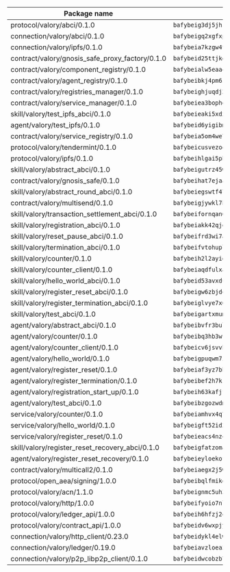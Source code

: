 | Package name                                                  | Package hash                                                  |
| ------------------------------------------------------------- | ------------------------------------------------------------- |
| protocol/valory/abci/0.1.0                                    | `bafybeig3dj5jhsowlvg3t73kgobf6xn4nka7rkttakdb2gwsg5bp7rt7q4` |
| connection/valory/abci/0.1.0                                  | `bafybeigq2xgfxp4ugwmw4oegtluxrduccu4c7br5zhwlpvjkzidxxs6nzm` |
| connection/valory/ipfs/0.1.0                                  | `bafybeia7kzgw4tmkl6k2vjbnss4egvhcf4fmt7cnmpjjjbjogz2bu2j3fu` |
| contract/valory/gnosis_safe_proxy_factory/0.1.0               | `bafybeid25ttjkg2syejwrwsb4f23ltpfvliizqjfnymjv25ian7wbqnvla` |
| contract/valory/component_registry/0.1.0                      | `bafybeialw5eaa4v54s7i3sjsuy6d5k624quhxhziqntwq5hnz4g646sb7m` |
| contract/valory/agent_registry/0.1.0                          | `bafybeibkj4pm6ziqh2fl3xfsjiou4ibnxlipmvmqhgvc7xwpnaddbtxzli` |
| contract/valory/registries_manager/0.1.0                      | `bafybeighjuqdj2oq6tqckf7j3mqtighe7lpaahh7qt3sqxtbtjlur4tmj4` |
| contract/valory/service_manager/0.1.0                         | `bafybeiea3bophgb6ikqvpd7lzyluthlhoazbbrknvfncu4j7wbubfsrjeu` |
| skill/valory/test_ipfs_abci/0.1.0                             | `bafybeieaki5xdxqx6ovpsnsf4rssclx3lloamzmmj4rxpbo5kbnclaaktu` |
| agent/valory/test_ipfs/0.1.0                                  | `bafybeid6yigibm7sivmenkczspu6rnvha2rmr2fej2c22ar43thavtjhpq` |
| contract/valory/service_registry/0.1.0                        | `bafybeia5om4we7rsl7fm6z6s6yp37gkwvzbhjc325rdv3h2ryn3bp5t3ka` |
| protocol/valory/tendermint/0.1.0                              | `bafybeicusvezoqlmyt6iqomcbwaz3xkhk2qf3d56q5zprmj3xdxfy64k54` |
| protocol/valory/ipfs/0.1.0                                    | `bafybeihlgai5pbmkb6mjhvgy4gkql5uvpwvxbpdowczgz4ovxat6vajrq4` |
| skill/valory/abstract_abci/0.1.0                              | `bafybeigutrz45w3mlyf7vpappygf4ri3oxkevcw7v2aex3afsrincirtjm` |
| contract/valory/gnosis_safe/0.1.0                             | `bafybeihat7ejaat5xbvmrw32vnosgbm4qdfieczr366ilo6344io6ugali` |
| skill/valory/abstract_round_abci/0.1.0                        | `bafybeiegswtf47hos42fgklo6ovbfyrpm4fprxfuvkylom72cbwcjdq6ca` |
| contract/valory/multisend/0.1.0                               | `bafybeigjywkl7hydjsrkogob3xebj2ifhqwmfhhxoeyrndzhhxi5u6amey` |
| skill/valory/transaction_settlement_abci/0.1.0                | `bafybeifornqan6y5oxfmhwd2lvcbcerm2yivmuxji32sqnruv7v7xmss4i` |
| skill/valory/registration_abci/0.1.0                          | `bafybeiakk42qjehprwtbp72yvd4gkuqp6spdhdelreanmq4cls6hstpsba` |
| skill/valory/reset_pause_abci/0.1.0                           | `bafybeifrd3wi7a3rwle2pin3tsaswiwvhkmecvcumzwfd6zamuq2l4vpde` |
| skill/valory/termination_abci/0.1.0                           | `bafybeifvtohuplh5xgp6bqpvwa3kftnwaopnjarphpudikqmz2bf3a7yf4` |
| skill/valory/counter/0.1.0                                    | `bafybeih2l2ayidvy7yl7ixbtznvgxvlsmxjfvf6skzpr7dhnhknj5utn74` |
| skill/valory/counter_client/0.1.0                             | `bafybeiaqdfulxamdshw7fykfkqvkpvjb5bnmhv7ffrjiwdi4ktiulklx6q` |
| skill/valory/hello_world_abci/0.1.0                           | `bafybeid53avxduyybaw3z2hi2oy2oq2sxvw7kioxy3vifi3etlg7o4tlyy` |
| skill/valory/register_reset_abci/0.1.0                        | `bafybeigw6zbjdqnc7u3t4oylf2devdfhfxduh6c3qe2ifqa3ybcc7eaj2e` |
| skill/valory/register_termination_abci/0.1.0                  | `bafybeiglvye7x6uyqk7th67va5quhhybamwghi6fxztzof3zivrysdwogu` |
| skill/valory/test_abci/0.1.0                                  | `bafybeigartxmumwpfleotuyblrur4pqo45gskhxc5fub24l6dlujjlcohm` |
| agent/valory/abstract_abci/0.1.0                              | `bafybeibvfr3bulbmtbpqnsz36js46q42gpb5ca7h4plmbfxavhw7e3r3ma` |
| agent/valory/counter/0.1.0                                    | `bafybeibq3hb3wfpd24qdtt3lhhj5qckrix27fr252fkeczj4xoj2lqpj2u` |
| agent/valory/counter_client/0.1.0                             | `bafybeicv6jsvvhvtzizko7eewukcfkg3is5dzn47l5ylgvdo4dzjof5inu` |
| agent/valory/hello_world/0.1.0                                | `bafybeigpuqwm7io3wjvnabuuufrlrcq5umznugwhywn22mthginc53ol7i` |
| agent/valory/register_reset/0.1.0                             | `bafybeiaf3yz7bbpev4m6sodlnltl5xl5ltfkj4qoc6sbgin5hrh4sqo2gu` |
| agent/valory/register_termination/0.1.0                       | `bafybeibef2h7kramc5dbbzfloypdrlhpja6ptobob4hbfiwrd5s4yrnt3i` |
| agent/valory/registration_start_up/0.1.0                      | `bafybeih63kafjf7u2eq523uabl5urwtnn3f2ihochhsp73dwq7gy5ennby` |
| agent/valory/test_abci/0.1.0                                  | `bafybeibzgozwdmkhfidnpisgmzovz7bkxmitto7zs7epilnorsir6fbhci` |
| service/valory/counter/0.1.0                                  | `bafybeiamhvx4q72rfkppyxny6umspor3hf6fltikeotx2him6s2reyzo5m` |
| service/valory/hello_world/0.1.0                              | `bafybeigft52id2aqd6orr3fn3l7orzx2x4xyqvdwgqmmpane6rjgubnpcm` |
| service/valory/register_reset/0.1.0                           | `bafybeieacs4nz4lmwlzcsdukuq5eqetx4qnp7k4ircrqqhzczcbmi4yx3e` |
| skill/valory/register_reset_recovery_abci/0.1.0               | `bafybeigfatzomawi2xomgjp6zebpgc5cpxv5jio455r3xokspz3mv2vg4e` |
| agent/valory/register_reset_recovery/0.1.0                    | `bafybeieyloekofr3qlrlqognfyltqwj4aphxmd3m375saw6bmancf4opaa` |
| contract/valory/multicall2/0.1.0                              | `bafybeiaegx2j5w6le2fhvzmx7stzujuezqfvicvnyqebtipivkek2cgh7m` |
| protocol/open_aea/signing/1.0.0                               | `bafybeibqlfmikg5hk4phzak6gqzhpkt6akckx7xppbp53mvwt6r73h7tk4` |
| protocol/valory/acn/1.1.0                                     | `bafybeignmc5uh3vgpuckljcj2tgg7hdqyytkm6m5b6v6mxtazdcvubibva` |
| protocol/valory/http/1.0.0                                    | `bafybeifyoio7nlh5zzyn5yz7krkou56l22to3cwg7gw5v5o3vxwklibhty` |
| protocol/valory/ledger_api/1.0.0                              | `bafybeih6hfzj2obw5oajnt6ng6355edgvi5ngoaub44vpuszqoplfvyaom` |
| protocol/valory/contract_api/1.0.0                            | `bafybeidv6wxpjyb2sdyibnmmum45et4zcla6tl63bnol6ztyoqvpl4spmy` |
| connection/valory/http_client/0.23.0                          | `bafybeidykl4elwbcjkqn32wt5h4h7tlpeqovrcq3c5bcplt6nhpznhgczi` |
| connection/valory/ledger/0.19.0                               | `bafybeiavzloea5rtoxfdqjuexkqzpgbq73n4sl6af2vwa4bv2wd22qigyi` |
| connection/valory/p2p_libp2p_client/0.1.0                     | `bafybeidwcobzb7ut3efegoedad7jfckvt2n6prcmd4g7xnkm6hp6aafrva` |

